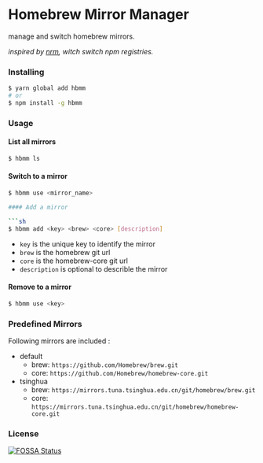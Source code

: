# Homebrew Mirror Manager

manage and switch homebrew mirrors.

_inspired by [nrm](https://github.com/Pana/nrm), witch switch npm registries._

### Installing

```sh
$ yarn global add hbmm
# or
$ npm install -g hbmm
```

### Usage

#### List all mirrors

```sh
$ hbmm ls
```

#### Switch to a mirror

````sh
$ hbmm use <mirror_name>

#### Add a mirror

```sh
$ hbmm add <key> <brew> <core> [description]
````

- `key` is the unique key to identify the mirror
- `brew` is the homebrew git url
- `core` is the homebrew-core git url
- `description` is optional to describle the mirror

#### Remove to a mirror

```sh
$ hbmm use <key>
```

### Predefined Mirrors

Following mirrors are included :

- default
  - brew: `https://github.com/Homebrew/brew.git`
  - core: `https://github.com/Homebrew/homebrew-core.git`
- tsinghua
  - brew: `https://mirrors.tuna.tsinghua.edu.cn/git/homebrew/brew.git`
  - core: `https://mirrors.tuna.tsinghua.edu.cn/git/homebrew/homebrew-core.git`

### License

[![FOSSA Status](https://app.fossa.io/api/projects/custom%2B7035%2Fgithub.com%2Fwayou%2Fhbmm.svg?type=large)](https://app.fossa.io/projects/custom%2B7035%2Fgithub.com%2Fwayou%2Fhbmm?ref=badge_large)

